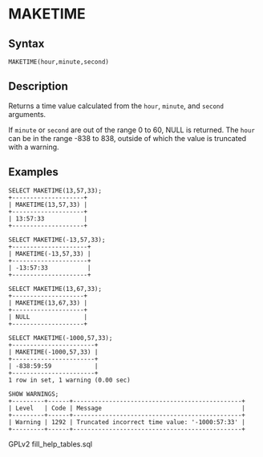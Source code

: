 
# MAKETIME

## Syntax


```
MAKETIME(hour,minute,second)
```

## Description


Returns a time value calculated from the `hour`, `minute`, and `second` arguments.


If `minute` or `second` are out of the range 0 to 60, NULL is returned. The `hour` can be in the range -838 to 838, outside of which the value is truncated with a warning.


## Examples


```
SELECT MAKETIME(13,57,33);
+--------------------+
| MAKETIME(13,57,33) |
+--------------------+
| 13:57:33           |
+--------------------+

SELECT MAKETIME(-13,57,33);
+---------------------+
| MAKETIME(-13,57,33) |
+---------------------+
| -13:57:33           |
+---------------------+

SELECT MAKETIME(13,67,33);
+--------------------+
| MAKETIME(13,67,33) |
+--------------------+
| NULL               |
+--------------------+

SELECT MAKETIME(-1000,57,33);
+-----------------------+
| MAKETIME(-1000,57,33) |
+-----------------------+
| -838:59:59            |
+-----------------------+
1 row in set, 1 warning (0.00 sec)

SHOW WARNINGS;
+---------+------+-----------------------------------------------+
| Level   | Code | Message                                       |
+---------+------+-----------------------------------------------+
| Warning | 1292 | Truncated incorrect time value: '-1000:57:33' |
+---------+------+-----------------------------------------------+
```


GPLv2 fill_help_tables.sql

